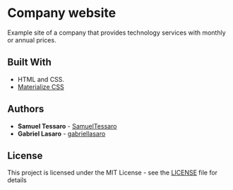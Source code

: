 # Company website 

Example site of a company that provides technology services with monthly or annual prices.

## Built With

* HTML and CSS.
* [Materialize CSS](https://materializecss.com/about.html)

## Authors

* **Samuel Tessaro** - [SamuelTessaro](https://github.com/SamuelTessaro)
* **Gabriel Lasaro** - [gabriellasaro](https://github.com/gabriellasaro)

## License

This project is licensed under the MIT License - see the [LICENSE](LICENSE) file for details

